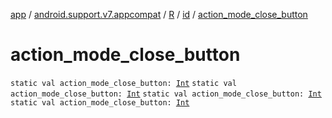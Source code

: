 [app](../../../index.md) / [android.support.v7.appcompat](../../index.md) / [R](../index.md) / [id](index.md) / [action_mode_close_button](.)

# action_mode_close_button

`static val action_mode_close_button: `[`Int`](https://kotlinlang.org/api/latest/jvm/stdlib/kotlin/-int/index.html)
`static val action_mode_close_button: `[`Int`](https://kotlinlang.org/api/latest/jvm/stdlib/kotlin/-int/index.html)
`static val action_mode_close_button: `[`Int`](https://kotlinlang.org/api/latest/jvm/stdlib/kotlin/-int/index.html)
`static val action_mode_close_button: `[`Int`](https://kotlinlang.org/api/latest/jvm/stdlib/kotlin/-int/index.html)